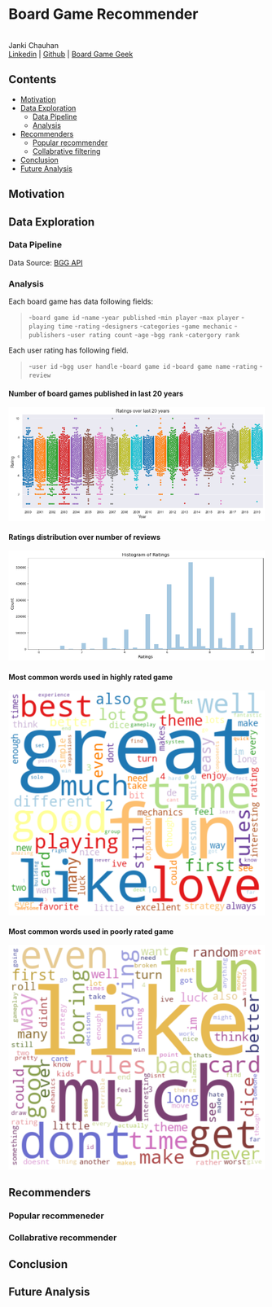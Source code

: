 # Board Game Recommender
<br>Janki Chauhan
<br>
[Linkedin](https://www.linkedin.com/in/jankichauhan/) | [Github](https://github.com/jankichauhan) | [Board Game Geek](https://boardgamegeek.com/user/jankichauhan)

## Contents

* [Motivation](#motivation)
* [Data Exploration](#data-exploration)
  * [Data Pipeline](#pipeline-source)
  * [Analysis](#analysis)
* [Recommenders](#recommender)
  * [Popular recommender](#popular)
  * [Collabrative filtering](#collabrative)
* [Conclusion](#conclusion)
* [Future Analysis](#future-analysis)

## Motivation

## Data Exploration

### Data Pipeline

Data Source: [BGG API](https://boardgamegeek.com/wiki/page/BGG_XML_API)

### Analysis

Each board game has data following fields:  
  > -`board game id` 
  > -`name` 
  > -`year published` 
  > -`min player` 
  > -`max player`
  > -`playing time`
  > -`rating`
  > -`designers`
  > -`categories`
  > -`game mechanic`
  > -`publishers`
  > -`user rating count`
  > -`age`
  > -`bgg rank`
  > -`catergory rank`

Each user rating has following field.  
  > -`user id` 
  > -`bgg user handle` 
  > -`board game id` 
  > -`board game name` 
  > -`rating`
  > -`review`


#### Number of board games published in last 20 years
 
 ![](images/ratings.png)
 
 #### Ratings distribution over number of reviews
 
 ![](images/ratings_histogram.png)
 
 #### Most common words used in highly rated game
 
 ![](images/postive_reviews.png)
 
  #### Most common words used in poorly rated game
 
 ![](images/negative_reviews.png)
 
 
 ## Recommenders
 
 ### Popular recommeneder
 
 ### Collabrative recommender
 
 ## Conclusion
 
 ## Future Analysis

